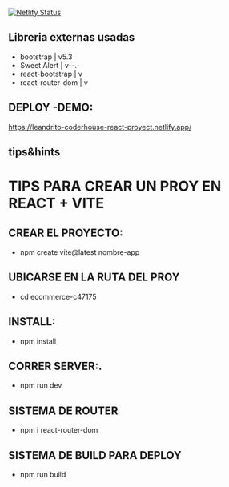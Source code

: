 [![Netlify Status](https://api.netlify.com/api/v1/badges/d95fd7e1-8287-4c7a-8fa9-845a48e6ac6d/deploy-status)](https://app.netlify.com/sites/leandrito-coderhouse-react-proyect/deploys)

## Libreria externas usadas
 * bootstrap        | v5.3
 * Sweet Alert      | v--.-
 * react-bootstrap  | v
 * react-router-dom | v

## DEPLOY -DEMO:
   https://leandrito-coderhouse-react-proyect.netlify.app/

## tips&hints
# TIPS PARA CREAR UN PROY EN REACT + VITE

## CREAR EL PROYECTO:
* npm create vite@latest nombre-app

## UBICARSE EN LA RUTA DEL PROY
* cd ecommerce-c47175

## INSTALL:
* npm install

## CORRER SERVER:.
* npm run dev
## SISTEMA DE ROUTER
* npm i react-router-dom

## SISTEMA DE BUILD PARA DEPLOY
* npm run build
